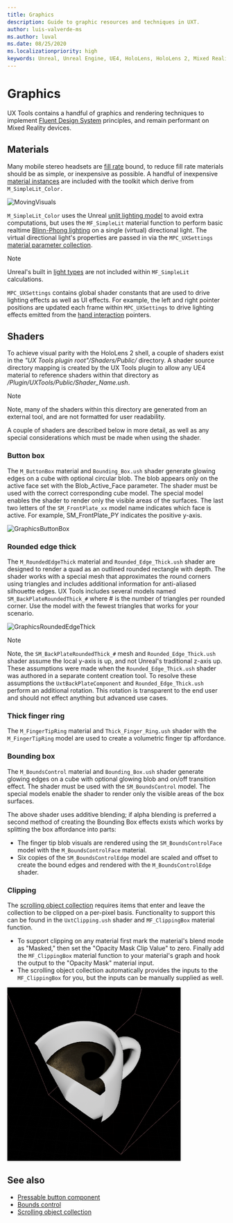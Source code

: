 ```yaml
---
title: Graphics
description: Guide to graphic resources and techniques in UXT.
author: luis-valverde-ms
ms.author: luval
ms.date: 08/25/2020
ms.localizationpriority: high
keywords: Unreal, Unreal Engine, UE4, HoloLens, HoloLens 2, Mixed Reality, development, MRTK, UXT, UX Tools, Graphics, rendering, materials
---
```


# Graphics

UX Tools contains a handful of graphics and rendering techniques to implement [Fluent Design System](https://www.microsoft.com/design/fluent) principles, and remain performant on Mixed Reality devices.

## Materials

Many mobile stereo headsets are [fill rate](https://en.wikipedia.org/wiki/Fillrate) bound, to reduce fill rate materials should be as simple, or inexpensive as possible. A handful of inexpensive [material instances](https://docs.unrealengine.com/en-US/Engine/Rendering/Materials/MaterialInstances/index.html) are included with the toolkit which derive from `M_SimpleLit_Color.`

![MovingVisuals](Images/Graphics/GraphicsSimpleLit.png)

`M_SimpleLit_Color` uses the Unreal [unlit lighting model](https://docs.unrealengine.com/en-US/Engine/Rendering/Materials/MaterialProperties/LightingModels/#unlit) to avoid extra computations, but uses the `MF_SimpleLit` material function to perform basic realtime [Blinn-Phong lighting](https://en.wikipedia.org/wiki/Blinn%E2%80%93Phong_reflection_model) on a single (virtual) directional light. The virtual directional light's properties are passed in via the `MPC_UXSettings` [material parameter collection](https://www.unrealengine.com/en-US/blog/material-parameter-collections).

> [!NOTE] 
> Unreal's built in [light types](https://docs.unrealengine.com/en-US/Engine/Rendering/LightingAndShadows/LightTypes/index.html) are not included within `MF_SimpleLit` calculations.

`MPC_UXSettings` contains global shader constants that are used to drive lighting effects as well as UI effects. For example, the left and right pointer positions are updated each frame within `MPC_UXSettings` to drive lighting effects emitted from the [hand interaction](HandInteraction.md) pointers.

## Shaders

To achieve visual parity with the HoloLens 2 shell, a couple of shaders exist in the _"UX Tools plugin root"/Shaders/Public/_ directory. A shader source directory mapping is created by the UX Tools plugin to allow any UE4 material to reference shaders within that directory as _/Plugin/UXTools/Public/Shader_Name.ush_. 

> [!NOTE] 
> Note, many of the shaders within this directory are generated from an external tool, and are not formatted for user readability.

A couple of shaders are described below in more detail, as well as any special considerations which must be made when using the shader.

### Button box

The `M_ButtonBox` material and `Bounding_Box.ush` shader generate glowing edges on a cube with optional circular blob. The blob appears only on the active face set with the Blob_Active_Face parameter. The shader must be used with the correct corresponding cube model. The special model enables the shader to render only the visible areas of the surfaces. The last two letters of the `SM_FrontPlate_xx` model name indicates which face is active. For example, SM_FrontPlate_PY indicates the positive y-axis.

![GraphicsButtonBox](Images/Graphics/GraphicsButtonBox.png)

### Rounded edge thick

The `M_RoundedEdgeThick` material and `Rounded_Edge_Thick.ush` shader are designed to render a quad as an outlined rounded rectangle with depth. The shader works with a special mesh that approximates the round corners using triangles and includes additional information for anti-aliased silhouette edges. UX Tools includes several models named `SM_BackPlateRoundedThick_#` where # is the number of triangles per rounded corner. Use the model with the fewest triangles that works for your scenario.

![GraphicsRoundedEdgeThick](Images/Graphics/GraphicsRoundedEdgeThick.png)

> [!NOTE] 
> Note, the `SM_BackPlateRoundedThick_#` mesh and `Rounded_Edge_Thick.ush` shader assume the local y-axis is up, and not Unreal's traditional z-axis up. These assumptions were made when the `Rounded_Edge_Thick.ush` shader was authored in a separate content creation tool. To resolve these assumptions the `UxtBackPlateComponent` and `Rounded_Edge_Thick.ush` perform an additional rotation. This rotation is transparent to the end user and should not effect anything but advanced use cases. 

### Thick finger ring

The `M_FingerTipRing` material and `Thick_Finger_Ring.ush` shader with the `M_FingerTipRing` model are used to create a volumetric finger tip affordance.

### Bounding box

The `M_BoundsControl` material and `Bounding_Box.ush` shader generate glowing edges on a cube with optional glowing blob and on/off transition effect. The shader must be used with the `SM_BoundsControl` model. The special models enable the shader to render only the visible areas of the box surfaces.

The above shader uses additive blending; if alpha blending is preferred a second method of creating the Bounding Box effects exists which works by splitting the box affordance into parts:

- The finger tip blob visuals are rendered using the `SM_BoundsControlFace` model with the `M_BoundsControlFace` material.
- Six copies of the `SM_BoundsControlEdge` model are scaled and offset to create the bound edges and rendered with the `M_BoundsControlEdge` shader.

### Clipping

The [scrolling object collection](ScrollingObjectCollection.md) requires items that enter and leave the collection to be clipped on a per-pixel basis. Functionality to support this can be found in the `UxtClipping.ush` shader and `MF_ClippingBox` material function. 

- To support clipping on any material first mark the material's blend mode as "Masked," then set the "Opacity Mask Clip Value" to zero. Finally add the `MF_ClippingBox` material function to your material's graph and hook the output to the "Opacity Mask" material input.
- The scrolling object collection automatically provides the inputs to the `MF_ClippingBox` for you, but the inputs can be manually supplied as well.

![GraphicsClippingBox](Images/Graphics/GraphicsClippingBox.png)

## See also

- [Pressable button component](PressableButton.md)
- [Bounds control](BoundsControl.md)
- [Scrolling object collection](ScrollingObjectCollection.md)
